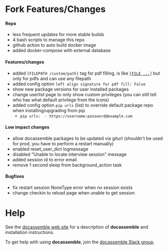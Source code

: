 # Fork Features/Changes
#### Repo
* less frequent updates for more stable builds
* 4 bash scripts to manage this repo
* github action to auto build docker image
* added docker-compose with external database

#### Features/changes
* added `[FILEPATH /custom/path]` tag for pdf filling, is like [`[FILE ...]`](https://docassemble.org/docs/documents.html#signature%20docx) but only for pdfs and can use any filepath
* added config option `left align signature for pdf fill: False`
* show new package versions for user installed packages
* change userlist page to only show custom privileges (you can still tell who has what default privilege from the icons)
* added config option `pip urls` (list) to override default package repo when installing/upgrading from pip
  * `pip urls:  - https://username:password@example.com`

#### Low impact changes
* allow docassemble packages to be updated via giturl (shouldn't be used for prod, you have to perform a restart manually)
* enabled reset_user_dict logmessage
* disabled "Unable to locate interview session" message
* added session id to error email
* remove 1 second sleep from background_action task

#### Bugfixes
* fix restart session NoneType error when no session exists
* change checkin to reload page when unable to get session

# Help

See the [docassemble web site] for a description of **docassemble**
and installation instructions.

To get help with using **docassemble**, join the [docassemble Slack
group].

[docassemble web site]: https://docassemble.org
[docassemble Slack group]: https://docassemble.org/docs/support.html
